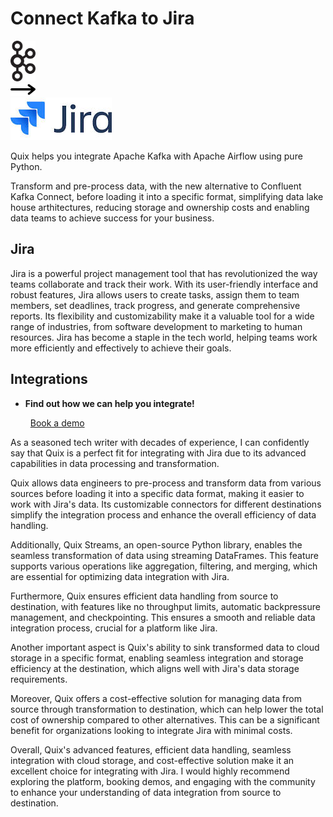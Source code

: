 # Connect Kafka to Jira

<div class="connect-images cards blog-grid-card" markdown>
<div>
<img src="../images/kafka_logo.png" width="40px" />
</div>
<div>
<img src="../images/arrow.svg" width="40px" />
</div>
<div>
<img src="./images/jira_1.jpg" />
</div>
</div>

Quix helps you integrate Apache Kafka with Apache Airflow using pure Python.

Transform and pre-process data, with the new alternative to Confluent Kafka Connect, before loading it into a specific format, simplifying data lake house arthitectures, reducing storage and ownership costs and enabling data teams to achieve success for your business.

## Jira

Jira is a powerful project management tool that has revolutionized the way teams collaborate and track their work. With its user-friendly interface and robust features, Jira allows users to create tasks, assign them to team members, set deadlines, track progress, and generate comprehensive reports. Its flexibility and customizability make it a valuable tool for a wide range of industries, from software development to marketing to human resources. Jira has become a staple in the tech world, helping teams work more efficiently and effectively to achieve their goals.

## Integrations

<div class="grid cards" markdown>

- __Find out how we can help you integrate!__

    <a class="md-button md-button--primary" href="https://share.hsforms.com/1iW0TmZzKQMChk0lxd_tGiw4yjw2?__hstc=175542013.2303933fbd746c0ac86d9ccbe9bc9100.1728383268831.1729603416735.1729620918855.31&__hssc=175542013.1.1729620918855&__hsfp=2132701734" target="_blank" style="margin:.5rem;">Book a demo</a>

</div>


As a seasoned tech writer with decades of experience, I can confidently say that Quix is a perfect fit for integrating with Jira due to its advanced capabilities in data processing and transformation.

Quix allows data engineers to pre-process and transform data from various sources before loading it into a specific data format, making it easier to work with Jira's data. Its customizable connectors for different destinations simplify the integration process and enhance the overall efficiency of data handling.

Additionally, Quix Streams, an open-source Python library, enables the seamless transformation of data using streaming DataFrames. This feature supports various operations like aggregation, filtering, and merging, which are essential for optimizing data integration with Jira.

Furthermore, Quix ensures efficient data handling from source to destination, with features like no throughput limits, automatic backpressure management, and checkpointing. This ensures a smooth and reliable data integration process, crucial for a platform like Jira.

Another important aspect is Quix's ability to sink transformed data to cloud storage in a specific format, enabling seamless integration and storage efficiency at the destination, which aligns well with Jira's data storage requirements.

Moreover, Quix offers a cost-effective solution for managing data from source through transformation to destination, which can help lower the total cost of ownership compared to other alternatives. This can be a significant benefit for organizations looking to integrate Jira with minimal costs.

Overall, Quix's advanced features, efficient data handling, seamless integration with cloud storage, and cost-effective solution make it an excellent choice for integrating with Jira. I would highly recommend exploring the platform, booking demos, and engaging with the community to enhance your understanding of data integration from source to destination.

